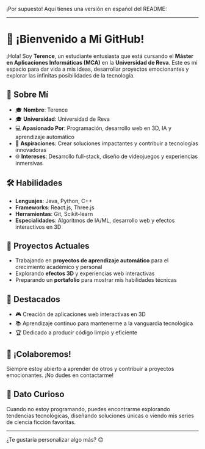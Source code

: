 ¡Por supuesto! Aquí tienes una versión en español del README:  

---

# 🌟 ¡Bienvenido a Mi GitHub!  

¡Hola! Soy **Terence**, un estudiante entusiasta que está cursando el **Máster en Aplicaciones Informáticas (MCA)** en la **Universidad de Reva**. Este es mi espacio para dar vida a mis ideas, desarrollar proyectos emocionantes y explorar las infinitas posibilidades de la tecnología.  

## 🌟 Sobre Mí  
- 🎓 **Nombre**: Terence 
- 🎓 **Universidad**: Universidad de Reva  
- 💻 **Apasionado Por**: Programación, desarrollo web en 3D, IA y aprendizaje automático  
- 🚀 **Aspiraciones**: Crear soluciones impactantes y contribuir a tecnologías innovadoras  
- 🌐 **Intereses**: Desarrollo full-stack, diseño de videojuegos y experiencias inmersivas  

## 🛠️ Habilidades  
- **Lenguajes**: Java, Python, C++  
- **Frameworks**: React.js, Three.js  
- **Herramientas**: Git, Scikit-learn  
- **Especialidades**: Algoritmos de IA/ML, desarrollo web y efectos interactivos en 3D  

## 🔭 Proyectos Actuales  
- Trabajando en **proyectos de aprendizaje automático** para el crecimiento académico y personal  
- Explorando **efectos 3D** y experiencias web interactivas  
- Preparando un **portafolio** para mostrar mis habilidades técnicas  

## 📌 Destacados  
- 🎮 Creación de aplicaciones web interactivas en 3D  
- 📚 Aprendizaje continuo para mantenerme a la vanguardia tecnológica  
- 🏆 Dedicado a producir código limpio y eficiente  

## 🤝 ¡Colaboremos!  
Siempre estoy abierto a aprender de otros y contribuir a proyectos emocionantes. ¡No dudes en contactarme!  

## 🌟 Dato Curioso  
Cuando no estoy programando, puedes encontrarme explorando tendencias tecnológicas, diseñando soluciones únicas o viendo mis series de ciencia ficción favoritas.  

---  

¿Te gustaría personalizar algo más? 😊
